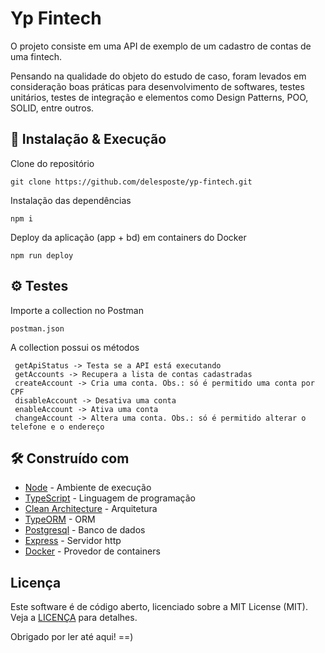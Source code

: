 # Yp Fintech

O projeto consiste em uma API de exemplo de um cadastro de contas de uma fintech.

Pensando na qualidade do objeto do estudo de caso, foram levados em consideração boas práticas para desenvolvimento de softwares, testes unitários, testes de integração e elementos como Design Patterns, POO, SOLID, entre outros.

## 🔧 Instalação & Execução

Clone do repositório

```
git clone https://github.com/delesposte/yp-fintech.git
```

Instalação das dependências

```
npm i
```

Deploy da aplicação (app + bd) em containers do Docker

```
npm run deploy
```

## ⚙️ Testes

Importe a collection no Postman

```
postman.json
```

A collection possui os métodos

```
 getApiStatus -> Testa se a API está executando
 getAccounts -> Recupera a lista de contas cadastradas
 createAccount -> Cria uma conta. Obs.: só é permitido uma conta por CPF
 disableAccount -> Desativa uma conta
 enableAccount -> Ativa uma conta
 changeAccount -> Altera uma conta. Obs.: só é permitido alterar o telefone e o endereço
```

## 🛠️ Construído com

- [Node](https://nodejs.org/en/) - Ambiente de execução
- [TypeScript](https://www.typescriptlang.org/) - Linguagem de programação
- [Clean Architecture](https://blog.cleancoder.com/uncle-bob/2012/08/13/the-clean-architecture.html) - Arquitetura
- [TypeORM](https://typeorm.io/#/) - ORM
- [Postgresql](https://www.postgresql.org/) - Banco de dados
- [Express](https://expressjs.com/) - Servidor http
- [Docker](https://www.docker.com/) - Provedor de containers

## Licença

Este software é de código aberto, licenciado sobre a MIT License (MIT). Veja a [LICENÇA](https://github.com/controlabs/php-http-exceptions/blob/master/LICENSE) para detalhes.

Obrigado por ler até aqui! ==)

